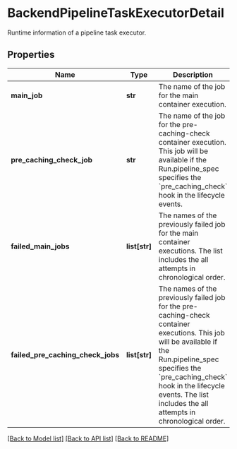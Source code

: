 # BackendPipelineTaskExecutorDetail

Runtime information of a pipeline task executor.
## Properties
Name | Type | Description | Notes
------------ | ------------- | ------------- | -------------
**main_job** | **str** | The name of the job for the main container execution. | [optional] 
**pre_caching_check_job** | **str** | The name of the job for the pre-caching-check container execution. This job will be available if the Run.pipeline_spec specifies the &#x60;pre_caching_check&#x60; hook in the lifecycle events. | [optional] 
**failed_main_jobs** | **list[str]** | The names of the previously failed job for the main container executions. The list includes the all attempts in chronological order. | [optional] 
**failed_pre_caching_check_jobs** | **list[str]** | The names of the previously failed job for the pre-caching-check container executions. This job will be available if the Run.pipeline_spec specifies the &#x60;pre_caching_check&#x60; hook in the lifecycle events. The list includes the all attempts in chronological order. | [optional] 

[[Back to Model list]](../README.md#documentation-for-models) [[Back to API list]](../README.md#documentation-for-api-endpoints) [[Back to README]](../README.md)



